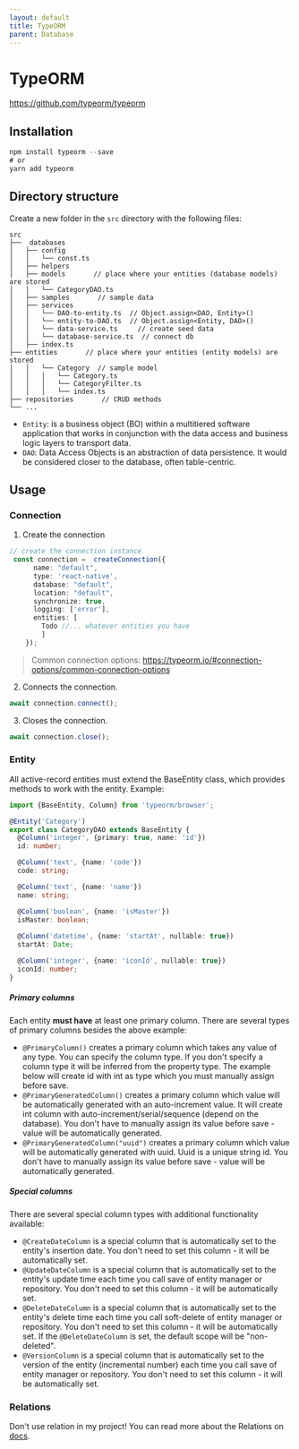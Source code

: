 ```yaml
---
layout: default
title: TypeORM
parent: Database
---
```


# TypeORM
 <https://github.com/typeorm/typeorm>
 
## Installation
```ts
npm install typeorm --save
# or
yarn add typeorm
```

## Directory structure
Create a new folder in the `src` directory with the following files:
```
src
├──  databases
│   ├── config       
│   │   └── const.ts 
│   ├── helpers   
│   ├── models       // place where your entities (database models) are stored
│   │   └── CategoryDAO.ts  
│   ├── samples       // sample data
│   ├── services       
│   │   └── DAO-to-entity.ts  // Object.assign<DAO, Entity>()
│   │   └── entity-to-DAO.ts  // Object.assign<Entity, DAO>()
│   │   └── data-service.ts     // create seed data
│   │   └── database-service.ts  // connect db
│   ├── index.ts     
├── entities       // place where your entities (entity models) are stored
│   │   └── Category  // sample model
│   │   │   └── Category.ts  
│   │   │   └── CategoryFilter.ts  
│   │   │   └── index.ts
├── repositories       // CRUD methods
└── ...
```
- `Entity`: is a business object (BO) within a multitiered software application that works in conjunction with the data access and business logic layers to transport data.
- `DAO`: Data Access Objects is an abstraction of data persistence. It would be considered closer to the database, often table-centric.

## Usage
### Connection
1. Create the connection
```ts
// create the connection instance
 const connection =  createConnection({
      name: "default",
      type: 'react-native',
      database: "default",
      location: "default",
      synchronize: true,
      logging: ['error'],
      entities: [
        Todo //... whatever entities you have
        ]
    });
```
> Common connection options: https://typeorm.io/#connection-options/common-connection-options

2. Connects the connection.
```ts
await connection.connect();
```
3. Closes the connection.
```ts
await connection.close();
```
### Entity
All active-record entities must extend the BaseEntity class, which provides methods to work with the entity. 
Example:
```ts
import {BaseEntity, Column} from 'typeorm/browser';

@Entity('Category') 
export class CategoryDAO extends BaseEntity {
  @Column('integer', {primary: true, name: 'id'})
  id: number;

  @Column('text', {name: 'code'})
  code: string;

  @Column('text', {name: 'name'})
  name: string;

  @Column('boolean', {name: 'isMaster'})
  isMaster: boolean;
  
  @Column('datetime', {name: 'startAt', nullable: true})
  startAt: Date;

  @Column('integer', {name: 'iconId', nullable: true})
  iconId: number;
}
```
##### Primary columns
Each entity **must have** at least one primary column. There are several types of primary columns besides the above example:
- `@PrimaryColumn()` creates a primary column which takes any value of any type. You can specify the column type. If you don't specify a column type it will be inferred from the property type. The example below will create id with int as type which you must manually assign before save.
- `@PrimaryGeneratedColumn()` creates a primary column which value will be automatically generated with an auto-increment value. It will create int column with auto-increment/serial/sequence (depend on the database). You don't have to manually assign its value before save - value will be automatically generated.
- `@PrimaryGeneratedColumn("uuid")` creates a primary column which value will be automatically generated with uuid. Uuid is a unique string id. You don't have to manually assign its value before save - value will be automatically generated.

##### Special columns
There are several special column types with additional functionality available:
- `@CreateDateColumn` is a special column that is automatically set to the entity's insertion date. You don't need to set this column - it will be automatically set.
- `@UpdateDateColumn` is a special column that is automatically set to the entity's update time each time you call save of entity manager or repository. You don't need to set this column - it will be automatically set.
- `@DeleteDateColumn` is a special column that is automatically set to the entity's delete time each time you call soft-delete of entity manager or repository. You don't need to set this column - it will be automatically set. If the `@DeleteDateColumn` is set, the default scope will be "non-deleted".
- `@VersionColumn` is a special column that is automatically set to the version of the entity (incremental number) each time you call save of entity manager or repository. You don't need to set this column - it will be automatically set.

### Relations
Don't use relation in my project! You can read more about the Relations on [docs](https://typeorm.io/#/relations).
